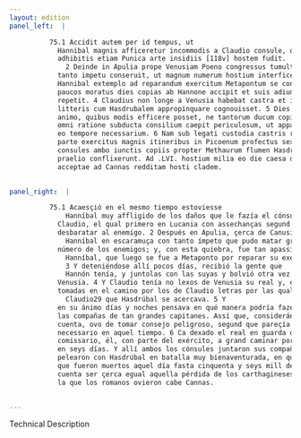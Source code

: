 ```yaml
---
layout: edition
panel_left:  |

          75.1 Accidit autem per id tempus, ut
            Hannibal magnis afficeretur incommodis a Claudio consule, qui primum in Lucanis
            adhibitis etiam Punica arte insidiis [118v] hostem fudit.
              2 Deinde in Apulia prope Venusiam Poeno congressus tumultuariam pugnam
            tanto impetu conseruit, ut magnum numerum hostium interficeret. Quo detrimento affectus
            Hannibal extemplo ad reparandum exercitum Metapontum se contulit. 3 Ibi
            paucos moratus dies copias ab Hannone accipit et suis adiungit, ac rursus Venusiam
            repetit. 4 Claudius non longe a Venusia habebat castra et interceptis hostium
            litteris cum Hasdrubalem appropinquare cognouisset. 5 Dies noctesque agitabat
            animo, quibus modis efficere posset, ne tantorum ducum copiae simul iungerentur. Itaque
            omni ratione subducta consilium caepit periculosum, ut apparebat futurum, sed forsitan
            eo tempore necessarium. 6 Nam sub legati custodia castris relictis ipse cum
            parte exercitus magnis itineribus in Picoenum profectus sexto die Senam peruenit. Ibi
            consules ambo iunctis copiis propter Methaurum flumen Hasdrubalem adorti secundissimo
            praelio conflixerunt. Ad .LVI. hostium milia eo die caesa dicuntur, paremque prope aiunt
            acceptae ad Cannas redditam hosti cladem. 
        

panel_right:  |

          75.1 Acaesçió en el mesmo tiempo estoviesse
              Hanníbal muy affligido de los daños que le fazía el cónsul
            Claudio, el qual primero en Lucania con assechanças segund el arte púnica pudo
            desbaratar al enemigo. 2 Después en Apulia, çerca de Canusio, peleó con
              Hanníbal en escaramuça con tanto ímpeto que pudo matar grand
            número de los enemigos; y, con esta quiebra, fue tan apassionado
              Hanníbal, que luego se fue a Metaponto por reparar su exército.
              3 Y deteniéndose allí pocos días, recibió la gente que
              Hannón tenía, y juntolas con las suyas y bolvió otra vez a
            Venusia. 4 Y Claudio tenía no lexos de Venusia su real y, en tanto, fueron
            tomadas en el camino por los de Claudio letras por las quales supo
              Claudio29 que Hasdrúbal se acercava. 5 Y
            en su ánimo días y noches pensava en qué manera podría fazer que no se juntassen en uno
            las compañas de tan grandes capitanes. Assí que, considerándolo todo por razón y echada
            cuenta, ovo de tomar consejo peligroso, segund que pareçía que sería, pero por ventura
            necessario en aquel tiempo. 6 Ca dexado el real en guarda del legado suyo o
            comissario, él, con parte del exército, a grand caminar por vía del Piceno llegó a Sena
            en seys días. Y allí ambos los cónsules juntaron sus compañas çerca del río Methauro y
            pelearon con Hasdrúbal en batalla muy bienaventurada, en que dizen
            que fueron muertos aquel día fasta cinquenta y seys mill de los enemigos, de manera que
            cuenta ser çerca egual aquella pérdida de los carthagineses a
            la que los romanos ovieron cabe Cannas.
        

---
```


 Technical Description 